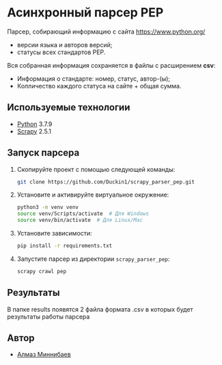 # Асинхронный парсер PEP

Парсер, собирающий информацию с сайта https://www.python.org/
- версии языка и авторов версий;
- статусы всех стандартов PEP.

Вся собранная информация сохраняется в файлы с расширением **csv**:
- Информация о стандарте: номер, статус, автор-(ы);
- Колличество каждого статуса на сайте + общая сумма.

## Используемые технологии

- [Python](https://www.python.org/) 3.7.9
- [Scrapy](https://scrapy.org/) 2.5.1

## Запуск парсера

1. Скопируйте проект с помощью следующей команды:

    ```bash
    git clone https://github.com/Duckin1/scrapy_parser_pep.git
    ```

2. Установите и активируйте виртуальное окружение:

    ```bash
    python3 -m venv venv
    source venv/Scripts/activate  # Для Windows
    source venv/bin/activate  # Для Linux/Mac
    ```

3. Установите зависимости:

    ```bash
    pip install -r requirements.txt
    ```

4. Запустите парсер из директории `scrapy_parser_pep`:

    ```bash
    scrapy crawl pep
    ```

## Результаты

В папке results появятся 2 файла формата .csv в которых будет результаты работы парсера 

## Автор

- [Алмаз Миннибаев](https://github.com/Duckin1)